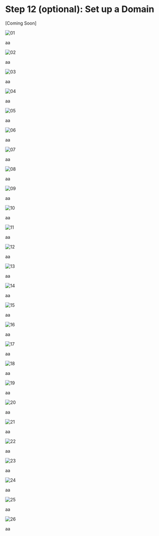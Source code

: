 # Step 12 (optional): Set up a Domain

[Coming Soon]

![01](./images/01.jpg)

aa

![02](./images/02.jpg)

aa

![03](./images/03.jpg)

aa

![04](./images/04.jpg)

aa

![05](./images/05.jpg)

aa

![06](./images/06.jpg)

aa

![07](./images/07.jpg)

aa

![08](./images/08.jpg)

aa

![09](./images/09.jpg)

aa

![10](./images/10.jpg)

aa

![11](./images/11.jpg)

aa

![12](./images/12.jpg)

aa

![13](./images/13.jpg)

aa

![14](./images/14.jpg)

aa

![15](./images/15.jpg)

aa

![16](./images/16.jpg)

aa

![17](./images/17.jpg)

aa

![18](./images/18.jpg)

aa

![19](./images/19.jpg)

aa

![20](./images/20.jpg)

aa

![21](./images/21.jpg)

aa

![22](./images/22.jpg)

aa

![23](./images/23.jpg)

aa

![24](./images/24.jpg)

aa

![25](./images/25.jpg)

aa

![26](./images/26.jpg)

aa
